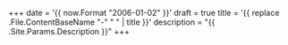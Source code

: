 +++
date = '{{ now.Format "2006-01-02" }}'
draft = true
title = '{{ replace .File.ContentBaseName "-" " " | title }}'
description = "{{ .Site.Params.Description }}"
+++
